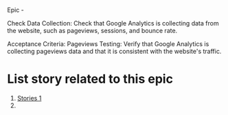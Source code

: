 Epic -

Check Data Collection: Check that Google Analytics is collecting data from the website, such as pageviews, sessions, and bounce rate. 

Acceptance Criteria:
Pageviews Testing: Verify that Google Analytics is collecting pageviews data and that it is consistent with the website's traffic.


# List story related to this epic
1. [Stories 1](stories/story_template_mde7.md)
2. 
